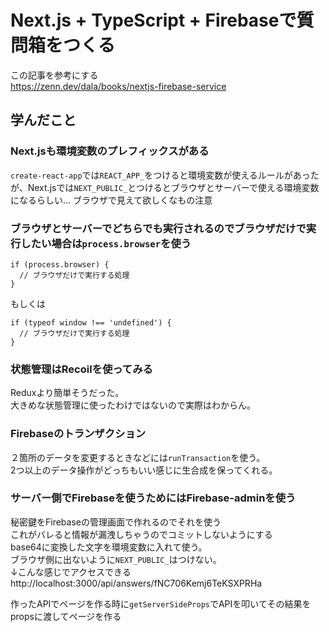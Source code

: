 # Next.js + TypeScript + Firebaseで質問箱をつくる

この記事を参考にする  
https://zenn.dev/dala/books/nextjs-firebase-service  

## 学んだこと

### Next.jsも環境変数のプレフィックスがある

`create-react-app`では`REACT_APP_`をつけると環境変数が使えるルールがあったが、Next.jsでは`NEXT_PUBLIC_`とつけるとブラウザとサーバーで使える環境変数になるらしい...
ブラウザで見えて欲しくなもの注意

### ブラウザとサーバーでどちらでも実行されるのでブラウザだけで実行したい場合は`process.browser`を使う

```
if (process.browser) {
  // ブラウザだけで実行する処理
}
```

もしくは

```
if (typeof window !== 'undefined') {
  // ブラウザだけで実行する処理
}
```

### 状態管理はRecoilを使ってみる

Reduxより簡単そうだった。  
大きめな状態管理に使ったわけではないので実際はわからん。  

### Firebaseのトランザクション

２箇所のデータを変更するときなどには`runTransaction`を使う。  
2つ以上のデータ操作がどっちもいい感じに生合成を保ってくれる。

### サーバー側でFirebaseを使うためにはFirebase-adminを使う

秘密鍵をFirebaseの管理画面で作れるのでそれを使う  
これがバレると情報が漏洩しちゃうのでコミットしないようにする  
base64に変換した文字を環境変数に入れて使う。  
ブラウザ側に出ないように`NEXT_PUBLIC_`はつけない。  
↓こんな感じでアクセスできる  
http://localhost:3000/api/answers/fNC706Kemj6TeKSXPRHa  

作ったAPIでページを作る時に`getServerSideProps`でAPIを叩いてその結果をpropsに渡してページを作る  

